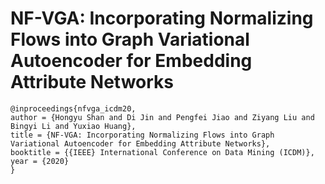 # NF-VGA: Incorporating Normalizing Flows into Graph Variational Autoencoder for Embedding Attribute Networks

```
@inproceedings{nfvga_icdm20,
author = {Hongyu Shan and Di Jin and Pengfei Jiao and Ziyang Liu and Bingyi Li and Yuxiao Huang},
title = {NF-VGA: Incorporating Normalizing Flows into Graph Variational Autoencoder for Embedding Attribute Networks},
booktitle = {{IEEE} International Conference on Data Mining (ICDM)},
year = {2020}
}
```